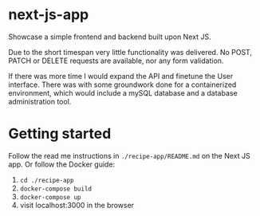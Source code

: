 # next-js-app

Showcase a simple frontend and backend built upon Next JS.

Due to the short timespan very little functionality was delivered. No POST, PATCH or DELETE requests are available, nor any form validation.

If there was more time I would expand the API and finetune the User interface. There was with some groundwork done for a containerized environment, which would include a mySQL database and a database administration tool.

# Getting started

Follow the read me instructions in `./recipe-app/README.md` on the Next JS app. Or follow the Docker guide:

1. `cd ./recipe-app`
2. `docker-compose build`
3. `docker-compose up`
4. visit localhost:3000 in the browser
